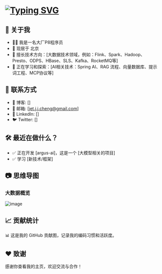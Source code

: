 #  [![Typing SVG](https://readme-typing-svg.demolab.com?font=Fira+Code&pause=1000&width=435&lines=Hi%EF%BC%8C%E6%88%91%E6%98%AF%E9%9B%B6%E5%8F%B7%E7%A8%8B%E5%BA%8F;Master+of+the+Stack%EF%BC%81;Silent+Code%2C+Loud+Impact%EF%BC%81;Code+is+Law%EF%BC%81)](https://git.io/typing-svg)

## 🌟 关于我
- 🧑‍💻 我是一名大厂P8程序员
- 📍 现居于 北京
- 💬 擅长技术方向：[大数据技术领域，例如：Flink、Spark、Hadoop、Presto、ODPS、HBase、SLS、Kafka、RocketMQ等]
- 🚀 正在学习和探索：[AI相关技术：Spring  AI、RAG 流程、向量数据库、提示词工程、MCP协议等]


## 🔗 联系方式
- 📘 博客: []
- 📧 邮箱: [jet.j.j.cheng@gmail.com]
- 💼 LinkedIn: []
- 🐦 Twitter: []

## 🛠️ 最近在做什么？
- ✅ 正在开发 [argus-ai]，这是一个 [大模型相关的项目]
- ✅ 学习 [新技术/框架]

## 📷 思维导图
### 大数据概览
![image](https://github.com/user-attachments/assets/f1710e72-f2c0-4d76-940a-62943f43e53c)


## 📈 贡献统计
📊 这是我的 GitHub 贡献图，记录我的编码习惯和活跃度。

## ❤️ 致谢
感谢你查看我的主页，欢迎交流与合作！
